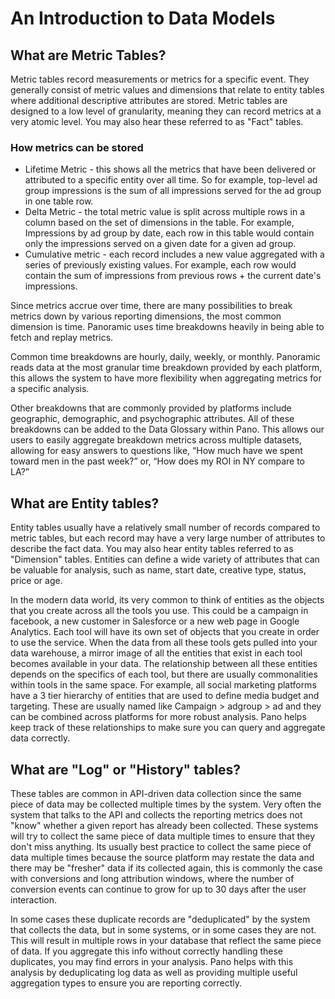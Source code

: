 # An Introduction to Data Models

## What are Metric Tables?

Metric tables record measurements or metrics for a specific event. They generally consist of metric values and dimensions that relate to entity tables where additional descriptive attributes are stored. Metric tables are designed to a low level of granularity, meaning they can record metrics at a very atomic level. You may also hear these referred to as "Fact" tables.

### How metrics can be stored

* Lifetime Metric - this shows all the metrics that have been delivered or attributed to a specific entity over all time. So for example, top-level ad group impressions is the sum of all impressions served for the ad group in one table row.
* Delta Metric - the total metric value is split across multiple rows in a column based on the set of dimensions in the table. For example, Impressions by ad group by date, each row in this table would contain only the impressions served on a given date for a given ad group.
* Cumulative metric - each record includes a new value aggregated with a series of previously existing values. For example, each row would contain the sum of impressions from previous rows + the current date's impressions.

Since metrics accrue over time, there are many possibilities to break metrics down by various reporting dimensions, the most common dimension is time. Panoramic uses time breakdowns heavily in being able to fetch and replay metrics.

Common time breakdowns are hourly, daily, weekly, or monthly. Panoramic reads data at the most granular time breakdown provided by each platform, this allows the system to have more flexibility when aggregating metrics for a specific analysis.

Other breakdowns that are commonly provided by platforms include geographic, demographic, and psychographic attributes. All of these breakdowns can be added to the Data Glossary within Pano. This allows our users to easily aggregate breakdown metrics across multiple datasets, allowing for easy answers to questions like, “How much have we spent toward men in the past week?” or, “How does my ROI in NY compare to LA?”

## What are Entity tables?

Entity tables usually have a relatively small number of records compared to metric tables, but each record may have a very large number of attributes to describe the fact data. You may also hear entity tables referred to as "Dimension" tables. Entities can define a wide variety of attributes that can be valuable for analysis, such as name, start date, creative type, status, price or age.

In the modern data world, its very common to think of entities as the objects that you create across all the tools you use. This could be a campaign in facebook, a new customer in Salesforce or a new web page in Google Analytics. Each tool will have its own set of objects that you create in order to use the service. When the data from all these tools gets pulled into your data warehouse, a mirror image of all the entities that exist in each tool becomes available in your data. The relationship between all these entities depends on the specifics of each tool, but there are usually commonalities within tools in the same space. For example, all social marketing platforms have a 3 tier hierarchy of entities that are used to define media budget and targeting. These are usually named like Campaign &gt; adgroup &gt; ad and they can be combined across platforms for more robust analysis. Pano helps keep track of these relationships to make sure you can query and aggregate data correctly.

## What are "Log" or "History" tables?

These tables are common in API-driven data collection since the same piece of data may be collected multiple times by the system. Very often the system that talks to the API and collects the reporting metrics does not "know" whether a given report has already been collected. These systems will try to collect the same piece of data multiple times to ensure that they don't miss anything. Its usually best practice to collect the same piece of data multiple times because the source platform may restate the data and there may be "fresher" data if its collected again, this is commonly the case with conversions and long attribution windows, where the number of conversion events can continue to grow for up to 30 days after the user interaction.

In some cases these duplicate records are "deduplicated" by the system that collects the data, but in some systems, or in some cases they are not. This will result in multiple rows in your database that reflect the same piece of data. If you aggregate this info without correctly handling these duplicates, you may find errors in your analysis. Pano helps with this analysis by deduplicating log data as well as providing multiple useful aggregation types to ensure you are reporting correctly.

